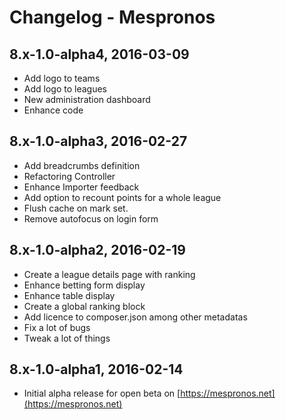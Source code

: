 # Changelog - Mespronos 
## 8.x-1.0-alpha4, 2016-03-09
  - Add logo to teams
  - Add logo to leagues
  - New administration dashboard
  - Enhance code
  
## 8.x-1.0-alpha3, 2016-02-27
  - Add breadcrumbs definition
  - Refactoring Controller
  - Enhance Importer feedback
  - Add option to recount points for a whole league
  - Flush cache on mark set.
  - Remove autofocus on login form
  
## 8.x-1.0-alpha2, 2016-02-19
  - Create a league details page with ranking
  - Enhance betting form display 
  - Enhance table display
  - Create a global ranking block 
  - Add licence to composer.json among other metadatas
  - Fix a lot of bugs
  - Tweak a lot of things
  
## 8.x-1.0-alpha1, 2016-02-14
  - Initial alpha release for open beta on [https://mespronos.net](https://mespronos.net)